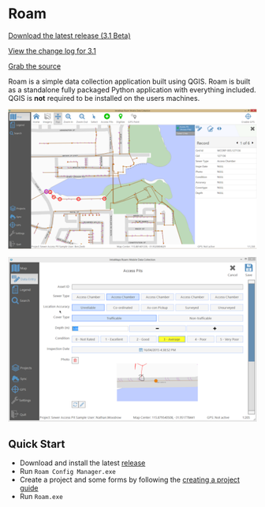 # Roam

[Download the latest release (3.1 Beta)](https://github.com/terry-longmacch/Roam/releases)

[View the change log for 3.1](features/Features-3.1.md)

[Grab the source](https://github.com/terry-longmacch/Roam)

Roam is a simple data collection application built using QGIS. 
Roam is built as a standalone fully packaged Python application with everything included. 
QGIS is **not** required to be installed on the users machines.

![a](images/release.PNG)

![logo](images/release-capture.png)

## Quick Start

- Download and install the latest [release](https://github.com/terry-longmacch/Roam/releases)
- Run `Roam Config Manager.exe`
- Create a project and some forms by following the [creating a project guide](admin-guide/projectadmin.md)
- Run `Roam.exe`
